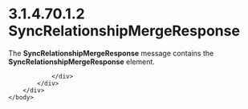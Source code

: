 <html dir="LTR" xmlns:mshelp="http://msdn.microsoft.com/mshelp" xmlns:ddue="http://ddue.schemas.microsoft.com/authoring/2003/5" xmlns:xlink="http://www.w3.org/1999/xlink" xmlns:tool="http://www.microsoft.com/tooltip">
    <head>
        <meta http-equiv="Content-Type" content="text/html; CHARSET=utf-8"></meta>
        <meta name="save" content="history"></meta>
        <title>3.1.4.70.1.2 SyncRelationshipMergeResponse</title>
        <xml>
            <mshelp:toctitle title="3.1.4.70.1.2 SyncRelationshipMergeResponse"></mshelp:toctitle>
            <mshelp:rltitle title="[MS-SSMDSWS-15]: SyncRelationshipMergeResponse"></mshelp:rltitle>
            <mshelp:keyword index="A" term="bc703b93-afcc-4680-aa45-8b747c780c36"></mshelp:keyword>
            <mshelp:attr name="DCSext.ContentType" value="open specification"></mshelp:attr>
            <mshelp:attr name="AssetID" value="bc703b93-afcc-4680-aa45-8b747c780c36"></mshelp:attr>
            <mshelp:attr name="TopicType" value="kbRef"></mshelp:attr>
            <mshelp:attr name="DCSext.Title" value="[MS-SSMDSWS-15]: SyncRelationshipMergeResponse" />
        </xml>
    </head>
    <body>
        <div id="header">
            <h1 class="heading">3.1.4.70.1.2 SyncRelationshipMergeResponse</h1>
        </div>
        <div id="mainSection">
            <div id="mainBody">
                <div id="allHistory" class="saveHistory"></div>
                <div id="sectionSection0" class="section" name="collapseableSection">
                    

<p>The <b>SyncRelationshipMergeResponse</b> message contains
the <b>SyncRelationshipMergeResponse</b> element.</p>


                </div>
            </div>
        </div>
    </body>
</html>